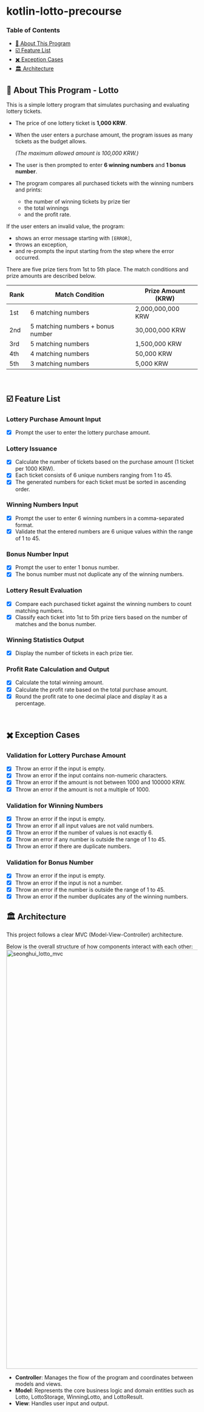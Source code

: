 # kotlin-lotto-precourse

### Table of Contents

- [🚀 About This Program](#-about-this-program---lotto)
- [☑️ Feature List](#-feature-list)
- [✖️ Exception Cases](#-exception-cases)
- [🏛️ Architecture](#-architecture)

## 🚀 About This Program - Lotto


This is a simple lottery program that simulates purchasing and evaluating lottery tickets.

- The price of one lottery ticket is **1,000 KRW**.
- When the user enters a purchase amount, the program issues as many tickets as the budget allows.

  *(The maximum allowed amount is 100,000 KRW.)*

- The user is then prompted to enter **6 winning numbers** and **1 bonus number**.
- The program compares all purchased tickets with the winning numbers and prints:
    - the number of winning tickets by prize tier
    - the total winnings
    - and the profit rate.

If the user enters an invalid value, the program:

- shows an error message starting with `[ERROR]`,
- throws an exception,
- and re-prompts the input starting from the step where the error occurred.

There are five prize tiers from 1st to 5th place. The match conditions and prize amounts are described below.

| Rank | Match Condition                   | Prize Amount (KRW) |
|------|-----------------------------------|--------------------|
| 1st  | 6 matching numbers                | 2,000,000,000 KRW  |
| 2nd  | 5 matching numbers + bonus number | 30,000,000 KRW     |
| 3rd  | 5 matching numbers                | 1,500,000 KRW      |
| 4th  | 4 matching numbers                | 50,000 KRW         |
| 5th  | 3 matching numbers                | 5,000 KRW          |

<br/>

## ☑️ Feature List


### Lottery Purchase Amount Input

- [x]  Prompt the user to enter the lottery purchase amount.

### Lottery Issuance

- [x]  Calculate the number of tickets based on the purchase amount (1 ticket per 1000 KRW).
- [x]  Each ticket consists of 6 unique numbers ranging from 1 to 45.
- [x]  The generated numbers for each ticket must be sorted in ascending order.

### Winning Numbers Input

- [x]  Prompt the user to enter 6 winning numbers in a comma-separated format.
- [x]  Validate that the entered numbers are 6 unique values within the range of 1 to 45.

### Bonus Number Input

- [x]  Prompt the user to enter 1 bonus number.
- [x]  The bonus number must not duplicate any of the winning numbers.

### Lottery Result Evaluation

- [x]  Compare each purchased ticket against the winning numbers to count matching numbers.
- [x]  Classify each ticket into 1st to 5th prize tiers based on the number of matches and the bonus number.

### Winning Statistics Output

- [x]  Display the number of tickets in each prize tier.

### Profit Rate Calculation and Output

- [x]  Calculate the total winning amount.
- [x]  Calculate the profit rate based on the total purchase amount.
- [x]  Round the profit rate to one decimal place and display it as a percentage.

<br/>

## ✖️ Exception Cases


### Validation for Lottery Purchase Amount

- [x]  Throw an error if the input is empty.
- [x]  Throw an error if the input contains non-numeric characters.
- [x]  Throw an error if the amount is not between 1000 and 100000 KRW.
- [x]  Throw an error if the amount is not a multiple of 1000.

### Validation for Winning Numbers

- [x]  Throw an error if the input is empty.
- [x]  Throw an error if all input values are not valid numbers.
- [x]  Throw an error if the number of values is not exactly 6.
- [x]  Throw an error if any number is outside the range of 1 to 45.
- [x]  Throw an error if there are duplicate numbers.

### Validation for Bonus Number

- [x]  Throw an error if the input is empty.
- [x]  Throw an error if the input is not a number.
- [x]  Throw an error if the number is outside the range of 1 to 45.
- [x]  Throw an error if the number duplicates any of the winning numbers.

## 🏛️ Architecture


This project follows a clear MVC (Model-View-Controller) architecture.

Below is the overall structure of how components interact with each other:
<img width="1100" alt="seonghui_lotto_mvc" src="https://github.com/user-attachments/assets/c44a0038-768e-4d2b-8af4-f34e6352c4bb" />


- **Controller**: Manages the flow of the program and coordinates between models and views.
- **Model**: Represents the core business logic and domain entities such as Lotto, LottoStorage, WinningLotto, and
  LottoResult.
- **View**: Handles user input and output.
